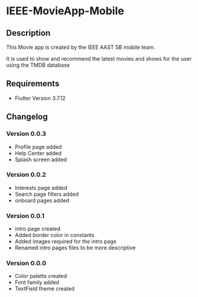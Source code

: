 # IEEE-MovieApp-Mobile

## Description

This Movie app is created by the IEEE AAST SB mobile team.

It is used to show and recommend the latest movies and shows for the user using the TMDB database

## Requirements

- Flutter Version 3.7.12

## Changelog

### Version 0.0.3
- Profile page added
- Help Center added
- Splash screen added

### Version 0.0.2
- Interests page added
- Search page filters added
- onboard pages added

### Version 0.0.1
- intro page created
- Added border color in constants
- Added images required for the intro page
- Renamed intro pages files to be more descriptive

### Version 0.0.0
- Color palette created
- Font family added
- TextField theme created